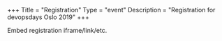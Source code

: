 +++
Title = "Registration"
Type = "event"
Description = "Registration for devopsdays Oslo 2019"
+++

<div style="width:100%; text-align:left;">

Embed registration iframe/link/etc.
</div></div>
</div>
